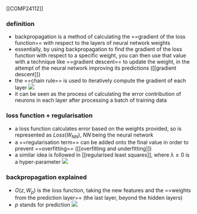 [[COMP24112]]

### definition
- backpropagation is a method of calculating the ==gradient of the loss function== with respect to the layers of neural network weights
- essentially, by using backpropagation to find the gradient of the loss function with respect to a specific weight, you can then use that value with a technique like ==gradient descent== to update the weight, in the attempt of the neural network improving its predictions ([[gradient descent]])
- the ==chain rule== is used to iteratively compute the gradient of each layer
![](https://i.imgur.com/9ExTk2B.png)
- it can be seen as the process of calculating the error contribution of neurons in each layer after processing a batch of training data

### loss function + regularisation
- a loss function calculates error based on the weights provided, so is represented as $Loss(W_{NN})$, $NN$ being the neural network
- a ==regularisation term== can be added onto the final value in order to prevent ==overfitting== ([[overfitting and underfitting]])
- a similar idea is followed in [[regularised least squares]], where $\lambda \geq 0$ is a hyper-parameter
![](https://i.imgur.com/asPXla7.png)

### backpropagation explained
- $O(z,W_p)$ is the loss function, taking the new features and the ==weights from the prediction layer== (the last layer, beyond the hidden layers)
- $p$ stands for prediction
![](https://i.imgur.com/kiyo0a4.png)
